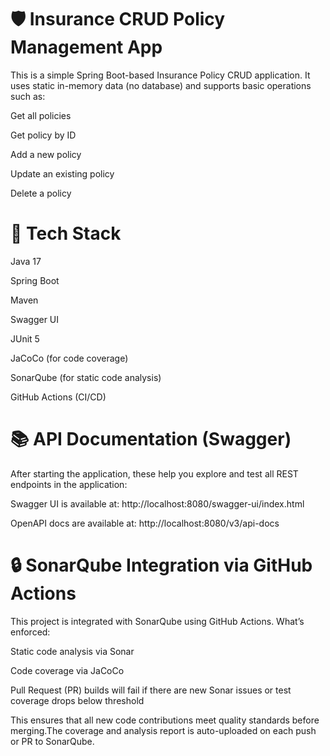 🛡️ Insurance CRUD Policy Management App
==========================================
This is a simple Spring Boot-based Insurance Policy CRUD application. It uses static in-memory data (no database) and supports basic operations such as:

Get all policies

Get policy by ID

Add a new policy

Update an existing policy

Delete a policy

🚀 Tech Stack
=================
Java 17

Spring Boot

Maven

Swagger UI

JUnit 5

JaCoCo (for code coverage)

SonarQube (for static code analysis)

GitHub Actions (CI/CD)

📚 API Documentation (Swagger)
=================================
After starting the application, these help you explore and test all REST endpoints in the application:

Swagger UI is available at: http://localhost:8080/swagger-ui/index.html

OpenAPI docs are available at: http://localhost:8080/v3/api-docs

🔒 SonarQube Integration via GitHub Actions
==============================================
This project is integrated with SonarQube using GitHub Actions. What’s enforced:

Static code analysis via Sonar

Code coverage via JaCoCo

Pull Request (PR) builds will fail if there are new Sonar issues or test coverage drops below threshold

This ensures that all new code contributions meet quality standards before merging.The coverage and analysis report is auto-uploaded on each push or PR to SonarQube.

